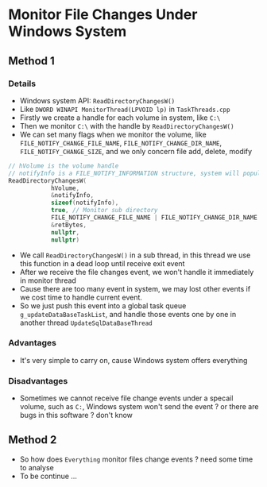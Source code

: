 # Monitor File Changes Under Windows System

## Method 1

### Details
- Windows system API: `ReadDirectoryChangesW()`
- Like `DWORD WINAPI MonitorThread(LPVOID lp)` in `TaskThreads.cpp`
- Firstly we create a handle for each volume in system, like `C:\`
- Then we monitor `C:\` with the handle by `ReadDirectoryChangesW()`
- We can set many flags when we monitor the volume, like `FILE_NOTIFY_CHANGE_FILE_NAME`, `FILE_NOTIFY_CHANGE_DIR_NAME`, `FILE_NOTIFY_CHANGE_SIZE`, and we only concern file add, delete, modify
```cpp
// hVolume is the volume handle
// notifyInfo is a FILE_NOTIFY_INFORMATION structure, system will populate data in it
ReadDirectoryChangesW(
            hVolume,
            &notifyInfo,
            sizeof(notifyInfo),
            true, // Monitor sub directory
            FILE_NOTIFY_CHANGE_FILE_NAME | FILE_NOTIFY_CHANGE_DIR_NAME | FILE_NOTIFY_CHANGE_SIZE,
            &retBytes,
            nullptr,
            nullptr)
```
- We call `ReadDirectoryChangesW()` in a sub thread, in this thread we use this function in a dead loop until receive exit event
- After we receive the file changes event, we won't handle it immediately in monitor thread
- Cause there are too many event in system, we may lost other events if we cost time to handle current event.
- So we just push this event into a global task queue `g_updateDataBaseTaskList`, and handle those events one by one in another thread `UpdateSqlDataBaseThread`

### Advantages
- It's very simple to carry on, cause Windows system offers everything

### Disadvantages
- Sometimes we cannot receive file change events under a specail volume, such as `C:`, Windows system won't send the event ? or there are bugs in this software ? don't know

## Method 2

- So how does `Everything` monitor files change events ? need some time to analyse
- To be continue ...